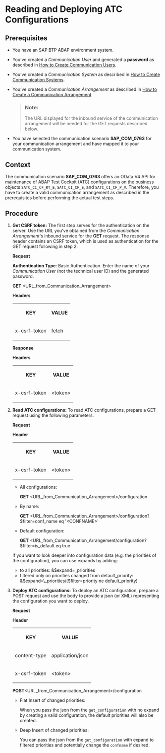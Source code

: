 <!-- loio657285a09f7148d894c27bb8e17827cf -->

# Reading and Deploying ATC Configurations



<a name="loio657285a09f7148d894c27bb8e17827cf__prereq_ign_rdy_clb"/>

## Prerequisites

-   You have an SAP BTP ABAP environment system.

-   You’ve created a *Communication User* and generated a **password** as described in [How to Create Communication Users](../50-administration-and-ops/how-to-create-communication-users-0377ade.md).

-   You’ve created a *Communication System* as described in [How to Create Communication Systems](../50-administration-and-ops/how-to-create-communication-systems-c2234ac.md).
-   You’ve created a *Communication Arrangement* as described in [How to Create a Communication Arrangement](../50-administration-and-ops/how-to-create-a-communication-arrangement-a0771f6.md).

    > ### Note:  
    > The URL displayed for the inbound service of the communication arrangement will be needed for the GET requests described below.

-   You have selected the communication scenario **SAP\_COM\_0763** for your communication arrangement and have mapped it to your communication system.



## Context

The communication scenario **SAP\_COM\_0763** offers an OData V4 API for maintenance of ABAP Test Cockpit \(ATC\) configurations on the business objects `SATC_CI_CF_RT_E`, `SATC_CI_CF_E`, and `SATC_CI_CF_P_V`. Therefore, you have to create a valid communication arrangement as described in the prerequisites before performing the actual test steps.



## Procedure

1.  **Get CSRF token:** The first step serves for the authentication on the server. Use the URL you've obtained from the *Communication Arrangement*'s inbound service for the **GET** request. The response header contains an CSRF token, which is used as authentication for the GET request following in step 2.

    **Request**

    **Authentication Type**: Basic Authentication. Enter the name of your *Communication User* \(not the technical user ID\) and the generated password.

    **GET** <URL\_from\_Communication\_Arrangement\>

    **Headers**


    <table>
    <tr>
    <th valign="top">

    KEY


    
    </th>
    <th valign="top">

    VALUE


    
    </th>
    </tr>
    <tr>
    <td valign="top">

    x-csrf-token


    
    </td>
    <td valign="top">

    fetch


    
    </td>
    </tr>
    </table>
    
    **Response**

    **Headers**


    <table>
    <tr>
    <th valign="top">

    KEY


    
    </th>
    <th valign="top">

    VALUE


    
    </th>
    </tr>
    <tr>
    <td valign="top">

    x-csrf-token


    
    </td>
    <td valign="top">

    <token\>


    
    </td>
    </tr>
    </table>
    
2.  **Read ATC configurations:** To read ATC configurations, prepare a GET request using the following parameters:

    **Request**

    **Header**


    <table>
    <tr>
    <th valign="top">

    KEY


    
    </th>
    <th valign="top">

    VALUE


    
    </th>
    </tr>
    <tr>
    <td valign="top">

    x-csrf-token


    
    </td>
    <td valign="top">

    <token\>


    
    </td>
    </tr>
    </table>
    
    -   All configurations:

        **GET** <URL\_from\_Communication\_Arrangement\>/configuration

    -   By name:

        **GET** <URL\_from\_Communication\_Arrangement\>/configuration?$filter=conf\_name eq '<CONFNAME\>'

    -   Default configuration:

        **GET** <URL\_from\_Communication\_Arrangement/configuration?$filter=is\_default eq true


    If you want to look deeper into configuration data \(e.g. the priorities of the configuration\), you can use expands by adding:

    -   to all priorities: &$expand=\_priorities
    -   filtered only on priorities changed from default\_priority: &$expand=\_priorities\($filter=priority ne default\_priority\)

3.  **Deploy ATC configurations:** To deploy an ATC configuration, prepare a POST request and use the body to provide a json \(or XML\) representing the configuration you want to deploy.

    **Request**

    **Header**


    <table>
    <tr>
    <th valign="top">

    KEY


    
    </th>
    <th valign="top">

    VALUE


    
    </th>
    </tr>
    <tr>
    <td valign="top">

    content-type


    
    </td>
    <td valign="top">

    application/json


    
    </td>
    </tr>
    <tr>
    <td valign="top">

    x-csrf-token


    
    </td>
    <td valign="top">

    <token\>


    
    </td>
    </tr>
    </table>
    
    **POST**<URL\_from\_Communication\_Arrangement\>/configuration

    -   Flat Insert of changed priorities:

        When you pass the json from the `get_configuration` with no expand by creating a valid configuration, the default priorities will also be created.

    -   Deep Insert of changed priorities:

        You can pass the json from the `get_configuration` with expand to filtered priorities and potentially change the `confname` if desired.



